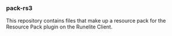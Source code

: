### pack-rs3
This repository contains files that make up a resource pack for the Resource Pack plugin on the Runelite Client.
